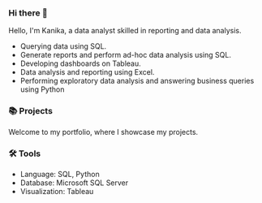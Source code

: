 ### Hi there 👋

Hello, I'm Kanika, a data analyst skilled in reporting and data analysis. 

- Querying data using SQL.
- Generate reports and perform ad-hoc data analysis using SQL.
- Developing dashboards on Tableau.
- Data analysis and reporting using Excel.
- Performing exploratory data analysis and answering business queries using Python

### 📚 Projects

Welcome to my portfolio, where I showcase my projects.

### 🛠️ Tools

- Language: SQL, Python
- Database: Microsoft SQL Server
- Visualization: Tableau
